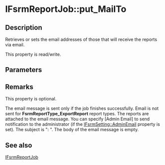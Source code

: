 # IFsrmReportJob::put_MailTo

## Description

Retrieves or sets the email addresses of those that will receive the reports via email.

This property is read/write.

## Parameters

## Remarks

This property is optional.

The email message is sent only if the job finishes successfully. Email is not sent for
**FsrmReportType_ExportReport** report types. The reports are attached to the email
message. You can specify [Admin Email] to send notification to the administrator (if the
[IFsrmSetting::AdminEmail](https://learn.microsoft.com/previous-versions/windows/desktop/api/fsrm/nf-fsrm-ifsrmsetting-get_adminemail) property is set). The
subject is "<ReportType>: <ReportName>". The body of the email message is empty.

## See also

[IFsrmReportJob](https://learn.microsoft.com/previous-versions/windows/desktop/api/fsrmreports/nn-fsrmreports-ifsrmreportjob)
